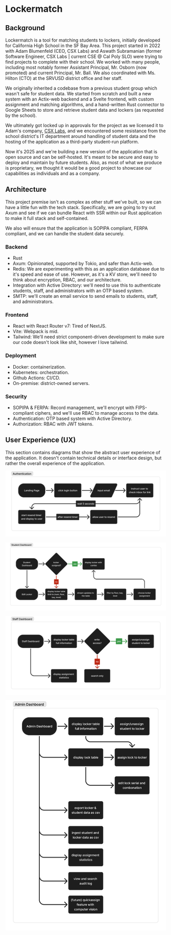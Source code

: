 # Lockermatch

## Background

Lockermatch is a tool for matching students to lockers, initially developed for California High School in the SF Bay Area. This project started in 2022 with Adam Blumenfeld (CEO, CSX Labs) and Aswath Subramanian (former Software Engineer, CSX Labs | current CSE @ Cal Poly SLO) were trying to find projects to complete with their school. We worked with many people, including most notably former Assistant Principal, Mr. Osborn (now promoted) and current Principal, Mr. Ball. We also coordinated with Ms. Hilton (CTO) at the SRVUSD district office and her staff.

We originally inherited a codebase from a previous student group which wasn't safe for student data. We started from scratch and built a new system with an Actix-web backend and a Svelte frontend, with custom assignment and matching algorithms, and a hand-written Rust connector to Google Sheets to store and retrieve student data and lockers (as requested by the school).

We ultimately got locked up in approvals for the project as we licensed it to Adam's company, [CSX Labs](https://csxlabs.org), and we encountered some resistance from the school district's IT department around handling of student data and the hosting of the application as a third-party student-run platform.

Now it's 2025 and we're building a new version of the application that is open source and can be self-hosted. It's meant to be secure and easy to deploy and maintain by future students. Also, as most of what we produce is proprietary, we thought it would be a good project to showcase our capabilities as individuals and as a company.

## Architecture

This project premise isn't as complex as other stuff we've built, so we can have a little fun with the tech stack. Specifically, we are going to try out Axum and see if we can bundle React with SSR within our Rust application to make it full stack and self-contained.

We also will ensure that the application is SOPIPA compliant, FERPA compliant, and we can handle the student data securely.

### Backend

- Rust
- Axum: Opinionated, supported by Tokio, and safer than Actix-web.
- Redis: We are experimenting with this as an application database due to it's speed and ease of use. However, as it's a KV store, we'll need to think about encryption, RBAC, and our architecture.
- Integration with Active Directory: we'll need to use this to authenticate students, staff, and administrators with an OTP based system.
- SMTP: we'll create an email service to send emails to students, staff, and administrators.

### Frontend

- React with React Router v7: Tired of NextJS.
- Vite: Webpack is mid.
- Tailwind: We'll need strict component-driven development to make sure our code doesn't look like shit, however I love tailwind.

### Deployment

- Docker: containerization.
- Kubernetes: orchestration.
- Github Actions: CI/CD.
- On-premise: district-owned servers.

### Security

- SOPIPA & FERPA: Record management, we'll encrypt with FIPS-compliant ciphers, and we'll use RBAC to manage access to the data.
- Authentication: OTP based system with Active Directory.
- Authorization: RBAC with JWT tokens.

## User Experience (UX)

This section contains diagrams that show the abstract user experience of the application. It doesn't contain technical details or interface design, but rather the overall experience of the application.

![Authentication UX Diagram](./docs/ux/authentication.png)

![Student UX Diagram](./docs/ux/student.png)

![Staff UX Diagram](./docs/ux/staff.png)

![Admin UX Diagram](./docs/ux/admin.png)
